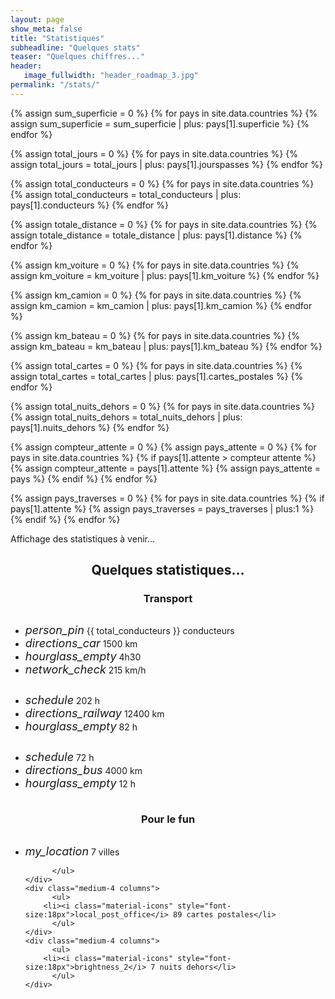 ```yaml
---
layout: page
show_meta: false
title: "Statistiques"
subheadline: "Quelques stats"
teaser: "Quelques chiffres..."
header:
   image_fullwidth: "header_roadmap_3.jpg"
permalink: "/stats/"
---
```



<!-- Calculs -->
{% assign sum_superficie = 0 %}
{% for pays in site.data.countries %}
    {% assign sum_superficie = sum_superficie | plus: pays[1].superficie %}
{% endfor %}

{% assign total_jours = 0 %}
{% for pays in site.data.countries %}
    {% assign total_jours = total_jours | plus: pays[1].jourspasses %}
{% endfor %}

{% assign total_conducteurs = 0 %}
{% for pays in site.data.countries %}
    {% assign total_conducteurs = total_conducteurs | plus: pays[1].conducteurs %}
{% endfor %}

{% assign totale_distance = 0 %}
{% for pays in site.data.countries %}
    {% assign totale_distance = totale_distance | plus: pays[1].distance %}
{% endfor %}

{% assign km_voiture = 0 %}
{% for pays in site.data.countries %}
    {% assign km_voiture = km_voiture | plus: pays[1].km_voiture %}
{% endfor %}

{% assign km_camion = 0 %}
{% for pays in site.data.countries %}
    {% assign km_camion = km_camion | plus: pays[1].km_camion %}
{% endfor %}

{% assign km_bateau = 0 %}
{% for pays in site.data.countries %}
    {% assign km_bateau = km_bateau | plus: pays[1].km_bateau %}
{% endfor %}

{% assign total_cartes = 0 %}
{% for pays in site.data.countries %}
    {% assign total_cartes = total_cartes | plus: pays[1].cartes_postales %}
{% endfor %}

{% assign total_nuits_dehors = 0 %}
{% for pays in site.data.countries %}
    {% assign total_nuits_dehors = total_nuits_dehors | plus: pays[1].nuits_dehors %}
{% endfor %}

{% assign compteur_attente = 0 %}
{% assign pays_attente = 0 %}
{% for pays in site.data.countries %}
  {% if pays[1].attente > compteur attente %}
    {% assign compteur_attente = pays[1].attente %}
    {% assign pays_attente = pays %}
  {% endif %}
{% endfor %}

{% assign pays_traverses = 0 %}
{% for pays in site.data.countries %}
  {% if pays[1].attente %} {% assign pays_traverses = pays_traverses | plus:1 %} {% endif %}
{% endfor %}

<!-- Rendu -->

Affichage des statistiques à venir...

<div class="panel radius">
  <center><h2>Quelques statistiques...</h2></center>
  <div class="row">
    <center><h3>Transport</h3></center>
    <div class="medium-4 columns">
      <ul>
        <li><i class="material-icons" style="font-size:18px">person_pin</i> {{ total_conducteurs }} conducteurs</li>
        <li><i class="material-icons" style="font-size:18px">directions_car</i> 1500 km</li>
        <li><i class="material-icons" style="font-size:18px">hourglass_empty</i> 4h30</li>
        <li><i class="material-icons" style="font-size:18px">network_check</i> 215 km/h</li>
      </ul>
    </div>
    <div class="medium-4 columns">
      <ul>
        <li><i class="material-icons" style="font-size:18px">schedule</i> 202 h</li>
        <li><i class="material-icons" style="font-size:18px">directions_railway</i> 12400 km</li>
        <li><i class="material-icons" style="font-size:18px">hourglass_empty</i> 82 h</li>
          </ul>
    </div>
    <div class="medium-4 columns">
          <ul>
        <li><i class="material-icons" style="font-size:18px">schedule</i> 72 h</li>
        <li><i class="material-icons" style="font-size:18px">directions_bus</i> 4000 km</li>
        <li><i class="material-icons" style="font-size:18px">hourglass_empty</i> 12 h</li>
          </ul>
    </div>
  </div>
  <div class="row">
    <center><h3>Pour le fun</h3></center>
    <div class="medium-4 columns">
          <ul>
        <li><i class="material-icons" style="font-size:18px">my_location</i> 7 villes</li>
         
          </ul>
    </div>
    <div class="medium-4 columns">
          <ul>
        <li><i class="material-icons" style="font-size:18px">local_post_office</i> 89 cartes postales</li>
          </ul>
    </div>
    <div class="medium-4 columns">
          <ul>
        <li><i class="material-icons" style="font-size:18px">brightness_2</i> 7 nuits dehors</li>
          </ul>
    </div>
  </div>
</div>